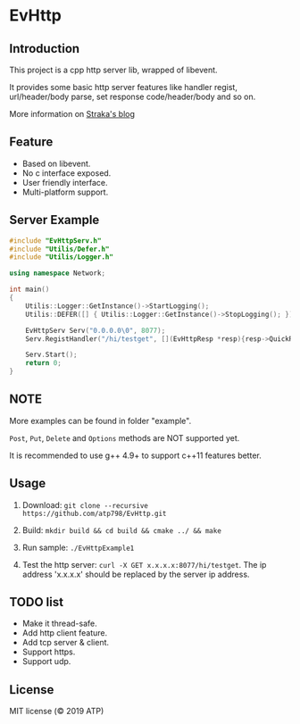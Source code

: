 # EvHttp

Introduction
------------
This project is a cpp http server lib, wrapped of libevent.

It provides some basic http server features like handler regist, url/header/body parse, set response code/header/body and so on.

More information on [Straka's blog](http://www.straka.cn/blog/cpp-wrapped-http-server-based-on-libevent/)

Feature
-------
- Based on libevent.
- No c interface exposed.
- User friendly interface.
- Multi-platform support.

Server Example
--------------

```c++
#include "EvHttpServ.h"
#include "Utilis/Defer.h"
#include "Utilis/Logger.h"

using namespace Network;

int main()
{
    Utilis::Logger::GetInstance()->StartLogging();
    Utilis::DEFER([] { Utilis::Logger::GetInstance()->StopLogging(); });

    EvHttpServ Serv("0.0.0.0\0", 8077);
    Serv.RegistHandler("/hi/testget", [](EvHttpResp *resp){resp->QuickResponse(200,"Hello World!\n");});

    Serv.Start();
    return 0;
}
```

NOTE
----

More examples can be found in folder "example".

`Post`, `Put`, `Delete` and `Options` methods are NOT supported yet.

It is recommended to use g++ 4.9+ to support c++11 features better.

Usage
-----
1. Download: `git clone --recursive https://github.com/atp798/EvHttp.git`

2. Build: `mkdir build && cd build && cmake ../ && make`

3. Run sample: `./EvHttpExample1`

4. Test the http server: `curl -X GET x.x.x.x:8077/hi/testget`. The ip address 'x.x.x.x' should be replaced by the server ip address.

TODO list
---------
- Make it thread-safe.
- Add http client feature.
- Add tcp server & client.
- Support https.
- Support udp.

License
-------
MIT license (© 2019 ATP)
